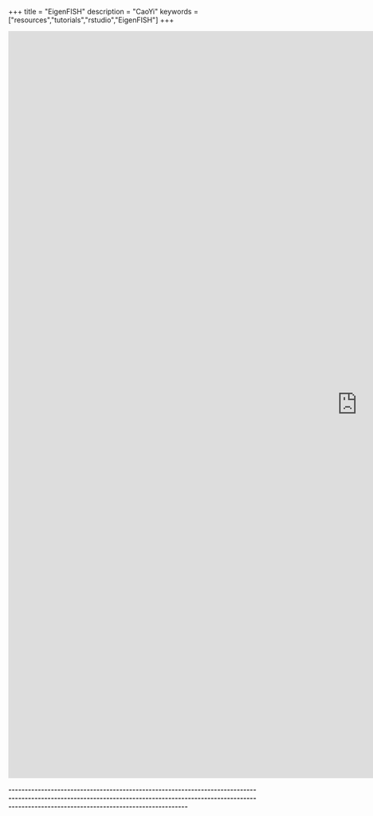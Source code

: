 +++
title = "EigenFISH"
description = "CaoYi"
keywords = ["resources","tutorials","rstudio","EigenFISH"]
+++

<div align=left>

  <div class="main-container" id="main" style="width:99%">
 <iframe src="http://144.214.26.67:84/APP_zebrafishdrugscreening/" width=1400 height=1500 frameborder="0">
 
 </iframe>


<br>

**---------------------------------------------------------------------------------------------------------------------------------------------------------------------------------------------------------------**

<br><br><br>
